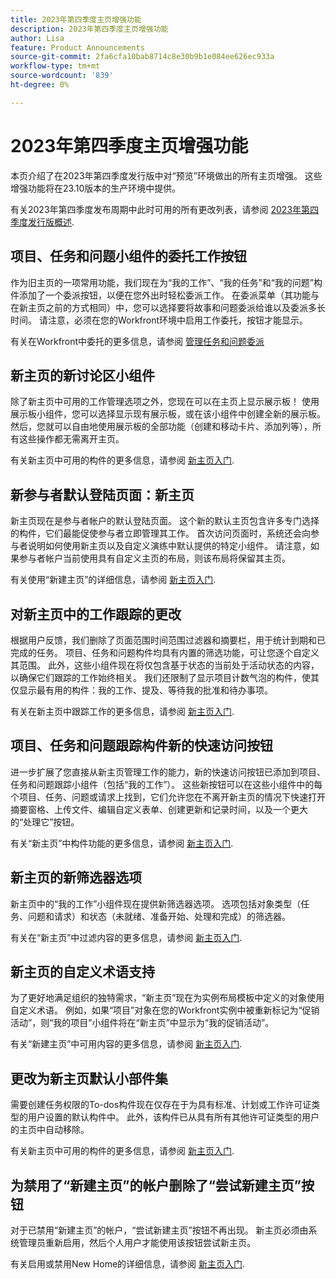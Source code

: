```yaml
---
title: 2023年第四季度主页增强功能
description: 2023年第四季度主页增强功能
author: Lisa
feature: Product Announcements
source-git-commit: 2fa6cfa10bab8714c8e30b9b1e084ee626ec933a
workflow-type: tm+mt
source-wordcount: '839'
ht-degree: 0%

---
```


# 2023年第四季度主页增强功能

本页介绍了在2023年第四季度发行版中对“预览”环境做出的所有主页增强。 这些增强功能将在23.10版本的生产环境中提供。

有关2023年第四季度发布周期中此时可用的所有更改列表，请参阅 [2023年第四季度发行版概述](/help/quicksilver/product-announcements/product-releases/23-q4-release-activity/23-q4-release-overview.md).

## 项目、任务和问题小组件的委托工作按钮

作为旧主页的一项常用功能，我们现在为“我的工作”、“我的任务”和“我的问题”构件添加了一个委派按钮，以便在您外出时轻松委派工作。 在委派菜单（其功能与在新主页之前的方式相同）中，您可以选择要将故事和问题委派给谁以及委派多长时间。 请注意，必须在您的Workfront环境中启用工作委托，按钮才能显示。

有关在Workfront中委托的更多信息，请参阅 [管理任务和问题委派](/help/quicksilver/manage-work/delegate-work/how-to-delegate-work.md)

## 新主页的新讨论区小组件

除了新主页中可用的工作管理选项之外，您现在可以在主页上显示展示板！ 使用展示板小组件，您可以选择显示现有展示板，或在该小组件中创建全新的展示板。 然后，您就可以自由地使用展示板的全部功能（创建和移动卡片、添加列等），所有这些操作都无需离开主页。

有关新主页中可用的构件的更多信息，请参阅 [新主页入门](/help/quicksilver/workfront-basics/using-home/new-home/get-started-with-new-home.md).

## 新参与者默认登陆页面：新主页

新主页现在是参与者帐户的默认登陆页面。 这个新的默认主页包含许多专门选择的构件，它们最能促使参与者立即管理其工作。 首次访问页面时，系统还会向参与者说明如何使用新主页以及自定义演练中默认提供的特定小组件。 请注意，如果参与者帐户当前使用具有自定义主页的布局，则该布局将保留其主页。

有关使用“新建主页”的详细信息，请参阅 [新主页入门](/help/quicksilver/workfront-basics/using-home/new-home/get-started-with-new-home.md).

## 对新主页中的工作跟踪的更改

根据用户反馈，我们删除了页面范围时间范围过滤器和摘要栏，用于统计到期和已完成的任务。 项目、任务和问题构件均具有内置的筛选功能，可让您逐个自定义其范围。 此外，这些小组件现在将仅包含基于状态的当前处于活动状态的内容，以确保它们跟踪的工作始终相关。 我们还限制了显示项目计数气泡的构件，使其仅显示最有用的构件：我的工作、提及、等待我的批准和待办事项。

有关在新主页中跟踪工作的更多信息，请参阅 [新主页入门](/help/quicksilver/workfront-basics/using-home/new-home/get-started-with-new-home.md).

## 项目、任务和问题跟踪构件新的快速访问按钮

进一步扩展了您直接从新主页管理工作的能力，新的快速访问按钮已添加到项目、任务和问题跟踪小组件（包括“我的工作”）。 这些新按钮可以在这些小组件中的每个项目、任务、问题或请求上找到，它们允许您在不离开新主页的情况下快速打开摘要窗格、上传文件、编辑自定义表单、创建更新和记录时间，以及一个更大的“处理它”按钮。

有关“新主页”中构件功能的更多信息，请参阅 [新主页入门](/help/quicksilver/workfront-basics/using-home/new-home/get-started-with-new-home.md).

## 新主页的新筛选器选项

新主页中的“我的工作”小组件现在提供新筛选器选项。 选项包括对象类型（任务、问题和请求）和状态（未就绪、准备开始、处理和完成）的筛选器。

有关在“新主页”中过滤内容的更多信息，请参阅 [新主页入门](/help/quicksilver/workfront-basics/using-home/new-home/get-started-with-new-home.md).

## 新主页的自定义术语支持

为了更好地满足组织的独特需求，“新主页”现在为实例布局模板中定义的对象使用自定义术语。 例如，如果“项目”对象在您的Workfront实例中被重新标记为“促销活动”，则“我的项目”小组件将在“新主页”中显示为“我的促销活动”。

有关“新建主页”中可用内容的更多信息，请参阅 [新主页入门](/help/quicksilver/workfront-basics/using-home/new-home/get-started-with-new-home.md).

## 更改为新主页默认小部件集

需要创建任务权限的To-dos构件现在仅存在于为具有标准、计划或工作许可证类型的用户设置的默认构件中。 此外，该构件已从具有所有其他许可证类型的用户的主页中自动移除。

有关新主页中可用的构件的更多信息，请参阅 [新主页入门](/help/quicksilver/workfront-basics/using-home/new-home/get-started-with-new-home.md).

## 为禁用了“新建主页”的帐户删除了“尝试新建主页”按钮

对于已禁用“新建主页”的帐户，“尝试新建主页”按钮不再出现。 新主页必须由系统管理员重新启用，然后个人用户才能使用该按钮尝试新主页。

有关启用或禁用New Home的详细信息，请参阅 [新主页入门](/help/quicksilver/workfront-basics/using-home/new-home/get-started-with-new-home.md).
